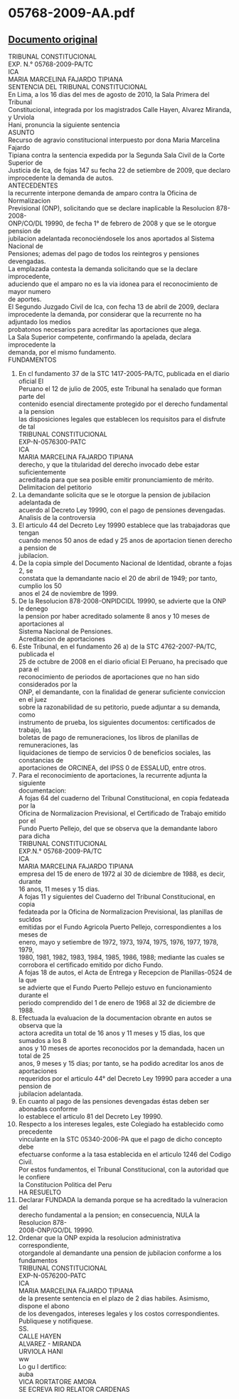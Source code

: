 
05768-2009-AA.pdf
=================
  
[Documento original](https://tc.gob.pe/jurisprudencia/2010/05768-2009-AA.pdf)  
---  
TRIBUNAL CONSTITUCIONAL  
EXP. N.° 05768-2009-PA/TC  
ICA  
MARIA MARCELINA FAJARDO TIPIANA  
SENTENCIA DEL TRIBUNAL CONSTITUCIONAL  
En Lima, a los 16 dias del mes de agosto de 2010, la Sala Primera del Tribunal  
Constitucional, integrada por los magistrados Calle Hayen, Alvarez Miranda, y Urviola  
Hani, pronuncia la siguiente sentencia  
ASUNTO  
Recurso de agravio constitucional interpuesto por dona Maria Marcelina Fajardo  
Tipiana contra la sentencia expedida por la Segunda Sala Civil de la Corte Superior de  
Justicia de Ica, de fojas 147 su fecha 22 de setiembre de 2009, que declaro  
improcedente la demanda de autos.  
ANTECEDENTES  
la recurrente interpone demanda de amparo contra la Oficina de Normalizacion  
Previsional (ONP), solicitando que se declare inaplicable la Resolucion 878-2008-  
ONP/CO/DL 19990, de fecha 1° de febrero de 2008 y que se le otorgue pension de  
jubilacion adelantada reconociéndosele los anos aportados al Sistema Nacional de  
Pensiones; ademas del pago de todos los reintegros y pensiones devengadas.  
La emplazada contesta la demanda solicitando que se la declare improcedente,  
aduciendo que el amparo no es la via idonea para el reconocimiento de mayor numero  
de aportes.  
El Segundo Juzgado Civil de Ica, con fecha 13 de abril de 2009, declara  
improcedente la demanda, por considerar que la recurrente no ha adjuntado los medios  
probatonos necesarios para acreditar las aportaciones que alega.  
La Sala Superior competente, confirmando la apelada, declara improcedente la  
demanda, por el mismo fundamento.  
FUNDAMENTOS  
1. En cl fundamento 37 de la STC 1417-2005-PA/TC, publicada en el diario oficial El  
Peruano el 12 de julio de 2005, este Tribunal ha senalado que forman parte del  
contenido esencial directamente protegido por el derecho fundamental a la pension  
las disposiciones legales que establecen los requisitos para el disfrute de tal  
TRIBUNAL CONSTITUCIONAL  
EXP-N-0576300-PATC  
ICA  
MARIA MARCELINA FAJARDO TIPIANA  
derecho, y que la titularidad del derecho invocado debe estar suficientemente  
acreditada para que sea posible emitir pronunciamiento de mérito.  
Delimitacion del petitorio  
2. La demandante solicita que se le otorgue la pension de jubilacion adelantada de  
acuerdo al Decreto Ley 19990, con el pago de pensiones devengadas.  
Analisis de la controversia  
3. El articulo 44 del Decreto Ley 19990 establece que las trabajadoras que tengan  
cuando menos 50 anos de edad y 25 anos de aportacion tienen derecho a pension de  
jubilacion.  
4. De la copia simple del Documento Nacional de Identidad, obrante a fojas 2, se  
constata que la demandante nacio el 20 de abril de 1949; por tanto, cumplio los 50  
anos el 24 de noviembre de 1999.  
5. De la Resolucion 878-2008-ONPIDCIDL 19990, se advierte que la ONP le denego  
la pension por haber acreditado solamente 8 anos y 10 meses de aportaciones al  
Sistema Nacional de Pensiones.  
Acreditacion de aportaciones  
6. Este Tribunal, en el fundamento 26 a) de la STC 4762-2007-PA/TC, publicada el  
25 de octubre de 2008 en el diario oficial El Peruano, ha precisado que para el  
reconocimiento de periodos de aportaciones que no han sido considerados por la  
ONP, el demandante, con la finalidad de generar suficiente conviccion en el juez  
sobre la razonabilidad de su petitorio, puede adjuntar a su demanda, como  
instrumento de prueba, los siguientes documentos: certificados de trabajo, las  
boletas de pago de remuneraciones, los libros de planillas de remuneraciones, las  
liquidaciones de tiempo de servicios 0 de beneficios sociales, las constancias de  
aportaciones de ORCINEA, del IPSS 0 de ESSALUD, entre otros.  
7. Para el reconocimiento de aportaciones, la recurrente adjunta la siguiente  
documentacion:  
A fojas 64 del cuaderno del Tribunal Constitucional, en copia fedateada por la  
Oficina de Normalizacion Previsional, el Certificado de Trabajo emitido por el  
Fundo Puerto Pellejo, del que se observa que la demandante laboro para dicha  
TRIBUNAL CONSTITUCIONAL  
EXP.N.° 05768-2009-PA/TC  
ICA  
MARIA MARCELINA FAJARDO TIPIANA  
empresa del 15 de enero de 1972 al 30 de diciembre de 1988, es decir, durante  
16 anos, 11 meses y 15 dias.  
A fojas 11 y siguientes del Cuaderno del Tribunal Constitucional, en copia  
fedateada por la Oficina de Normalizacion Previsional, las planillas de sucldos  
emitidas por el Fundo Agricola Puerto Pellejo, correspondientes a los meses de  
enero, mayo y setiembre de 1972, 1973, 1974, 1975, 1976, 1977, 1978, 1979,  
1980, 1981, 1982, 1983, 1984, 1985, 1986, 1988; mediante las cuales se  
corrobora el certificado emitido por dicho Fundo.  
A fojas 18 de autos, el Acta de Entrega y Recepcion de Planillas-0524 de la que  
se advierte que el Fundo Puerto Pellejo estuvo en funcionamiento durante el  
periodo comprendido del 1 de enero de 1968 al 32 de diciembre de 1988.  
8. Efectuada la evaluacion de la documentacion obrante en autos se observa que la  
actora acredita un total de 16 anos y 11 meses y 15 dias, los que sumados a los 8  
anos y 10 meses de aportes reconocidos por la demandada, hacen un total de 25  
anos, 9 meses y 15 dias; por tanto, se ha podido acreditar los anos de aportaciones  
requeridos por el articulo 44° del Decreto Ley 19990 para acceder a una pension de  
jubilacion adelantada.  
9. En cuanto al pago de las pensiones devengadas éstas deben ser abonadas conforme  
lo establece el articulo 81 del Decreto Ley 19990.  
10. Respecto a los intereses legales, este Colegiado ha establecido como precedente  
vinculante en la STC 05340-2006-PA que el pago de dicho concepto debe  
efectuarse conforme a la tasa establecida en el articulo 1246 del Codigo Civil.  
Por estos fundamentos, el Tribunal Constitucional, con la autoridad que le confiere  
la Constitucion Politica del Peru  
HA RESUELTO  
1. Declarar FUNDADA la demanda porque se ha acreditado la vulneracion del  
derecho fundamental a la pension; en consecuencia, NULA la Resolucion 878-  
2008-ONP/GO/DL 19990.  
2. Ordenar que la ONP expida la resolucion administrativa correspondiente,  
otorgandole al demandante una pension de jubilacion conforme a los fundamentos  
TRIBUNAL CONSTITUCIONAL  
EXP-N-0576200-PATC  
ICA  
MARIA MARCELINA FAJARDO TIPIANA  
de la presente sentencia en el plazo de 2 dias habiles. Asimismo, dispone el abono  
de los devengados, intereses legales y los costos correspondientes.  
Publiquese y notifiquese.  
SS.  
CALLE HAYEN  
ALVAREZ - MIRANDA  
URVIOLA HANI  
ww  
Lo gu l dertifico:  
auba  
VICA RORTATORE AMORA  
SE ECREVA RIO RELATOR CARDENAS